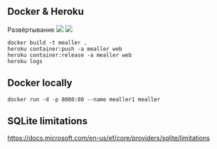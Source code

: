 ﻿## Docker & Heroku

Развёртывание
![](https://dev.to/alrobilliard/deploying-net-core-to-heroku-1lfe)
![](https://upplabs.com/blog/free-net-core-hosting-on-heroku-through-docker-and-github-guide-for-startups/)

```
docker build -t mealler .
heroku container:push -a mealler web
heroku container:release -a mealler web
heroku logs
```

## Docker locally

```
docker run -d -p 8080:80 --name mealler1 mealler
```

## SQLite limitations

https://docs.microsoft.com/en-us/ef/core/providers/sqlite/limitations